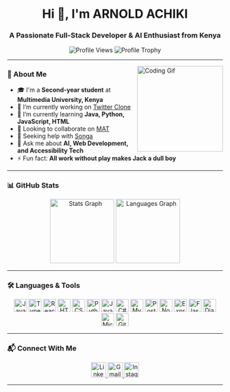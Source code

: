 <h1 align="center">Hi 👋, I'm ARNOLD ACHIKI</h1>
<h3 align="center">A Passionate Full-Stack Developer & AI Enthusiast from Kenya</h3>

<p align="center">
  <img src="https://komarev.com/ghpvc/?username=ARNOLDACHIKI&label=Profile%20Views&color=0e75b6&style=flat" alt="Profile Views" />
  <img src="https://github-profile-trophy.vercel.app/?username=ARNOLDACHIKI&theme=dracula&no-frame=true&row=1" alt="Profile Trophy" />
</p>

---

<img align="right" height="200" src="https://i.imgflip.com/65efzo.gif" alt="Coding Gif" />

### 🚀 About Me

- 🎓 I'm a **Second-year student** at **Multimedia University, Kenya**
- 🔭 I’m currently working on [Twitter Clone](https://github.com/ARNOLDACHIKI/twitter_clone)
- 🌱 I’m currently learning **Java, Python, JavaScript, HTML**
- 👯 Looking to collaborate on [MAT](https://github.com/ARNOLDACHIKI/matatu-app)
- 🤝 Seeking help with [Songa](https://github.com/ARNOLDACHIKI/Songa)
- 💬 Ask me about **AI, Web Development, and Accessibility Tech**
- ⚡ Fun fact: **All work without play makes Jack a dull boy**

---

### 📊 GitHub Stats

<div align="center">
  <img src="https://github-readme-stats.vercel.app/api?username=ARNOLDACHIKI&show_icons=true&count_private=true&theme=dracula" height="150" alt="Stats Graph" />
  <img src="https://github-readme-stats.vercel.app/api/top-langs/?username=ARNOLDACHIKI&layout=compact&theme=dracula" height="150" alt="Languages Graph" />
</div>

---

### 🛠️ Languages & Tools

<div align="center">
  <img src="https://cdn.jsdelivr.net/gh/devicons/devicon/icons/javascript/javascript-original.svg" height="30" alt="JavaScript" />
  <img src="https://cdn.jsdelivr.net/gh/devicons/devicon/icons/typescript/typescript-original.svg" height="30" alt="TypeScript" />
  <img src="https://cdn.jsdelivr.net/gh/devicons/devicon/icons/react/react-original.svg" height="30" alt="React" />
  <img src="https://cdn.jsdelivr.net/gh/devicons/devicon/icons/html5/html5-original.svg" height="30" alt="HTML5" />
  <img src="https://cdn.jsdelivr.net/gh/devicons/devicon/icons/css3/css3-original.svg" height="30" alt="CSS3" />
  <img src="https://cdn.jsdelivr.net/gh/devicons/devicon/icons/python/python-original.svg" height="30" alt="Python" />
  <img src="https://cdn.jsdelivr.net/gh/devicons/devicon/icons/java/java-original.svg" height="30" alt="Java" />
  <img src="https://cdn.jsdelivr.net/gh/devicons/devicon/icons/csharp/csharp-original.svg" height="30" alt="C#" />
  <img src="https://cdn.jsdelivr.net/gh/devicons/devicon/icons/mysql/mysql-original.svg" height="30" alt="MySQL" />
  <img src="https://cdn.jsdelivr.net/gh/devicons/devicon/icons/postgresql/postgresql-original.svg" height="30" alt="PostgreSQL" />
  <img src="https://cdn.jsdelivr.net/gh/devicons/devicon/icons/nodejs/nodejs-original.svg" height="30" alt="Node.js" />
  <img src="https://cdn.jsdelivr.net/gh/devicons/devicon/icons/express/express-original.svg" height="30" alt="Express.js" />
  <img src="https://cdn.jsdelivr.net/gh/devicons/devicon/icons/flask/flask-original.svg" height="30" alt="Flask" />
  <img src="https://cdn.jsdelivr.net/gh/devicons/devicon/icons/django/django-original.svg" height="30" alt="Django" />
  <img src="https://cdn.jsdelivr.net/gh/devicons/devicon/icons/azure/azure-original.svg" height="30" alt="Microsoft Azure" />
  <img src="https://cdn.jsdelivr.net/gh/devicons/devicon/icons/git/git-original.svg" height="30" alt="Git" />
</div>

---

### 📬 Connect With Me

<div align="center">
  <a href="https://linkedin.com/in/arnoldachiki">
    <img src="https://img.shields.io/static/v1?message=LinkedIn&logo=linkedin&label=&color=0077B5&logoColor=white&labelColor=&style=for-the-badge" height="35" alt="LinkedIn" />
  </a>
  <a href="mailto:achikiarnold@gmail.com">
    <img src="https://img.shields.io/static/v1?message=Gmail&logo=gmail&label=&color=D14836&logoColor=white&labelColor=&style=for-the-badge" height="35" alt="Gmail" />
  </a>
  <a href="https://instagram.com/arnoldachiki">
    <img src="https://img.shields.io/static/v1?message=Instagram&logo=instagram&label=&color=E4405F&logoColor=white&labelColor=&style=for-the-badge" height="35" alt="Instagram" />
  </a>
</div>

---
<!--### 🐍 GitHub Contribution Snake

<p align="center">
  <img src="https://raw.githubusercontent.com/ARNOLDACHIKI/output/snake.svg" alt="Snake animation" />
</p>




